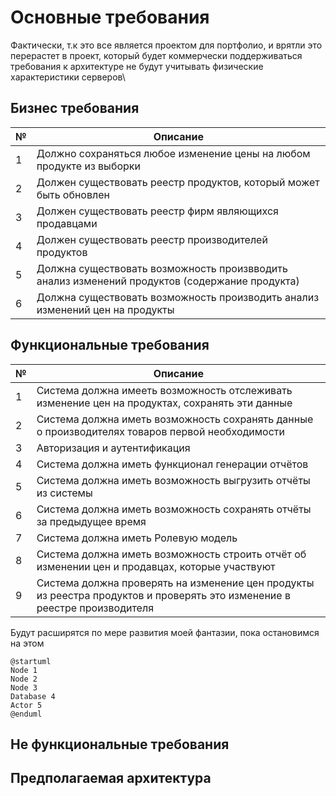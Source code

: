 # Основные требования 
Фактически, т.к это все является проектом для портфолио, и врятли это перерастет в проект, который будет коммерчески поддерживаться требования к архитектуре не будут учитывать физические характеристики серверов\
## Бизнес требования 
|№| Описание | 
|---|---|
| 1 | Должно сохраняться любое изменение цены на любом продукте из выборки|
| 2 | Должен существовать реестр продуктов, который может быть обновлен| 
| 3 | Должен существовать реестр фирм являющихся продавцами| 
| 4 | Должен существовать реестр производителей продуктов|
| 5 | Должна существовать возможность произвводить анализ изменений продуктов (содержание продукта)| 
| 6 | Должна существовать возможность производить анализ изменений цен на продукты |

## Функциональные требования 

| № | Описание | 
|---|---| 
| 1 | Система должна имееть возможность отслеживать изменение цен на продуктах, сохранять эти данные |
| 2 | Система должна иметь возможность сохранять данные о производителях товаров первой необходимости | 
| 3 | Авторизация и аутентификация | 
| 4 | Система должна иметь функционал генерации отчётов |
| 5 | Система должна иметь возможность выгрузить отчёты из системы|
| 6 | Система должна иметь возможность сохранять отчёты за предыдущее время | 
| 7 | Система должна иметь Ролевую модель|
| 8 | Система должна иметь возможность строить отчёт об изменении цен и продавцах, которые участвуют  | 
| 9 | Система должна проверять на изменение цен продукты из реестра продуктов и проверять это изменение в реестре производителя| 


Будут расширятся по мере развития моей фантазии, пока остановимся на этом

```plantuml
@startuml
Node 1
Node 2 
Node 3 
Database 4
Actor 5
@enduml

```

## Не функциональные требования 


## Предполагаемая архитектура 
